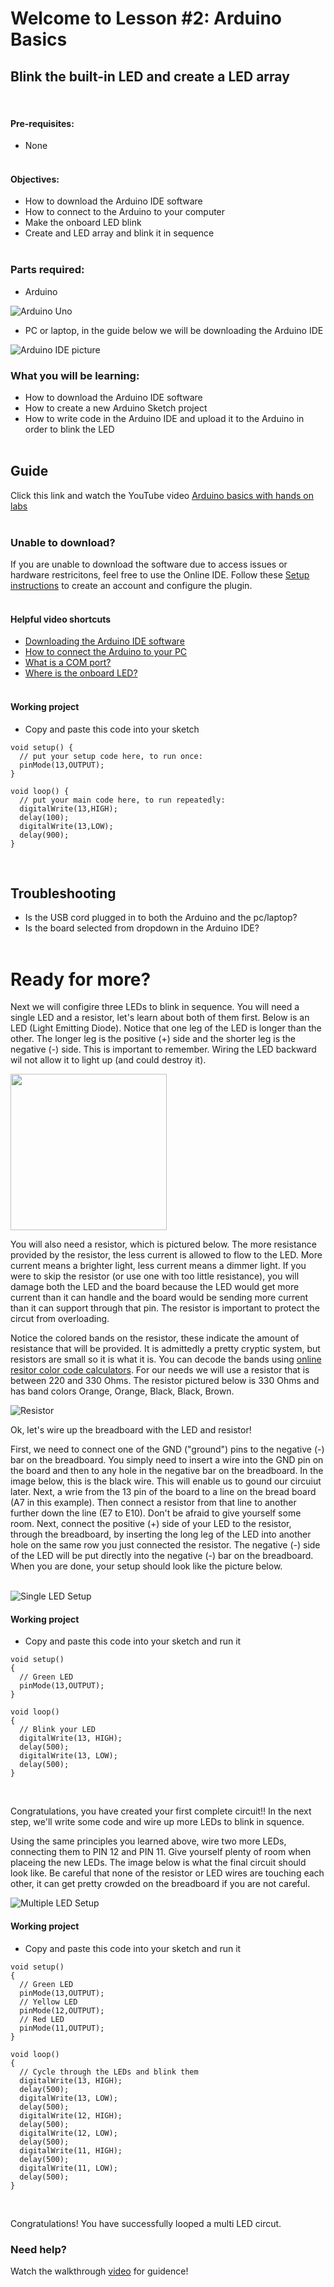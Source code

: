 # Welcome to Lesson #2: Arduino Basics

## Blink the built-in LED and create a LED array
<br>

#### Pre-requisites:
- None
<br><br>

#### Objectives:
- How to download the Arduino IDE software
- How to connect to the Arduino to your computer
- Make the onboard LED blink 
- Create and LED array and blink it in sequence
<br><br>

### Parts required:
- Arduino 

![Arduino Uno](/c/arduino/lesson4/screenshots/arduino-uno-r3.png)
- PC or laptop, in the guide below we will be downloading the Arduino IDE

![Arduino IDE picture](/c/arduino/lesson4/screenshots/arduino-ide.png)

### What you will be learning:
- How to download the Arduino IDE software
- How to create a new Arduino Sketch project
- How to write code in the Arduino IDE and upload it to the Arduino in order to blink the LED
<br><br>

## Guide
Click this link and watch the YouTube video [Arduino basics with hands on labs](https://youtu.be/fJWR7dBuc18?t=1)
<br><br>

### Unable to download?
If you are unable to download the software due to access issues or hardware restricitons, feel free to use the Online IDE. Follow these [Setup instructions](https://docs.arduino.cc/arduino-cloud/getting-started/getting-started-web-editor) to create an account and configure the plugin.
<br><br>

#### Helpful video shortcuts
- [Downloading the Arduino IDE software](https://youtu.be/fJWR7dBuc18?t=167)
- [How to connect the Arduino to your PC](https://youtu.be/fJWR7dBuc18?t=437)
- [What is a COM port?](https://youtu.be/fJWR7dBuc18?t=556)
- [Where is the onboard LED?](https://youtu.be/fJWR7dBuc18?t=715)
<br><br>

#### Working project
- Copy and paste this code into your sketch
```
void setup() {
  // put your setup code here, to run once:
  pinMode(13,OUTPUT);
}

void loop() {
  // put your main code here, to run repeatedly:
  digitalWrite(13,HIGH);
  delay(100);
  digitalWrite(13,LOW); 
  delay(900);
}
```
<br>

## Troubleshooting
- Is the USB cord plugged in to both the Arduino and the pc/laptop?
- Is the board selected from dropdown in the Arduino IDE?
<br><br>

# Ready for more?
Next we will configire three LEDs to blink in sequence. You will need a single LED and a resistor, let's learn about both of them first. Below is an LED (Light Emitting Diode). Notice that one leg of the LED is longer than the other. The longer leg is the positive (+) side and the shorter leg is the negative (-) side. This is important to remember. Wiring the LED backward wil not allow it to light up (and could destroy it).

<img src=images/LED.jpg width="250" >

You will also need a resistor, which is pictured below. The more resistance provided by the resistor, the less current is allowed to flow to the LED. More current means a brighter light, less current means a dimmer light. If you were to skip the resistor (or use one with too little resistance), you will damage both the LED and the board because the LED would get more current than it can handle and the board would be sending more current than it can support through that pin. The resistor is important to protect the circut from overloading.

Notice the colored bands on the resistor, these indicate the amount of resistance that will be provided. It is admittedly a pretty cryptic system, but resistors are small so it is what it is. You can decode the bands using [online resitor color code calculators](https://circuitdigest.com/calculators/5-band-resistor-color-code-calculator). For our needs we will use a resistor that is between 220 and 330 Ohms. The resistor pictured below is 330 Ohms and has band colors Orange, Orange, Black, Black, Brown.

![Resistor](/c/arduino/lesson2/images/Resistor.jpg)

Ok, let's wire up the breadboard with the LED and resistor!

First, we need to connect one of the GND ("ground") pins to the negative (-) bar on the breadboard. You simply need to insert a wire into the GND pin on the board and then to any hole in the negative bar on the breadboard. In the image below, this is the black wire. This will enable us to gound our circuiut later. Next, a wrie from the 13 pin of the board to a line on the bread board (A7 in this example). Then connect a resistor from that line to another further down the line (E7 to E10). Don't be afraid to give yourself some room. Next, connect the positive (+) side of your LED to the resistor, through the breadboard, by inserting the long leg of the LED into another hole on the same row you just connected the resistor. The negative (-) side of the LED will be put directly into the negative (-) bar on the breadboard. When you are done, your setup should look like the picture below.
<br><br>

![Single LED Setup](/c/arduino/lesson2/images/SingleLight.jpg)

#### Working project
- Copy and paste this code into your sketch and run it
```
void setup()
{
  // Green LED
  pinMode(13,OUTPUT);
}

void loop()
{
  // Blink your LED
  digitalWrite(13, HIGH);
  delay(500);
  digitalWrite(13, LOW);
  delay(500);
}
```
<br>

Congratulations, you have created your first complete circuit!! In the next step, we'll write some code and wire up more LEDs to blink in squence.

Using the same principles you learned above, wire two more LEDs, connecting them to PIN 12 and PIN 11. Give yourself plenty of room when placeing the new LEDs. The image below is what the final circuit should look like. Be careful that none of the resistor or LED wires are touching each other, it can get pretty crowded on the breadboard if you are not careful.

![Multiple LED Setup](/c/arduino/lesson2/images/MultiLight.jpg)

#### Working project
- Copy and paste this code into your sketch and run it
```
void setup()
{
  // Green LED
  pinMode(13,OUTPUT);
  // Yellow LED
  pinMode(12,OUTPUT);
  // Red LED
  pinMode(11,OUTPUT);
}

void loop()
{
  // Cycle through the LEDs and blink them
  digitalWrite(13, HIGH);
  delay(500);
  digitalWrite(13, LOW);
  delay(500);
  digitalWrite(12, HIGH);
  delay(500);
  digitalWrite(12, LOW);
  delay(500);
  digitalWrite(11, HIGH);
  delay(500);
  digitalWrite(11, LOW);
  delay(500);
}
```
<br>

Congratulations! You have successfully looped a multi LED circut.

### Need help?
Watch the walkthrough [video](videos/Lesson2.1.mp4?raw=true) for guidence!